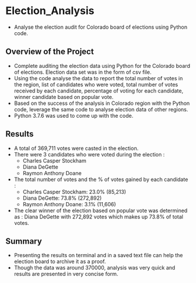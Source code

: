 # **Election_Analysis**
- Analyse the election audit for Colorado board of elections using Python code.
## Overview of the Project
- Complete auditing the election data using Python for the Colorado board of elections. Election data set was in the form of csv file.
- Using the code analyse the data to report the total number of votes in the region, list of candidates who were voted, total number of votes received by each candidate, percentage of voting for each candidate, winner candidate based on popular vote.
- Based on the success of the analysis in Colorado region with the Python code, leverage the same code to analyse election data of other regions.
- Python 3.7.6 was used to come up with the code.
## **Results**
- A total of 369,711 votes were casted in the election.
- There were 3 candidates who were voted during the election :
    * Charles Casper Stockham
    * Diana DeGette
    * Raymon Anthony Doane
- The total number of votes and the % of votes gained by each candidate :
    * Charles Casper Stockham: 23.0% (85,213)
    * Diana DeGette: 73.8% (272,892)
    * Raymon Anthony Doane: 3.1% (11,606)
- The clear winner of the election based on popular vote was determined as : Diana DeGette with 272,892 votes which makes up 73.8% of total votes.
## **Summary**
- Presenting the results on terminal and in a saved text file can help the election board to archive it as a proof.
- Though the data was around 370000, analysis was very quick and results are presented in very concise form.